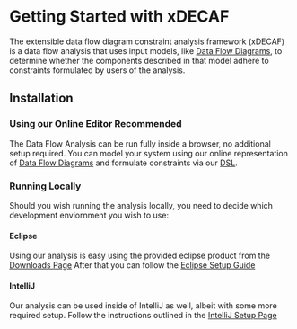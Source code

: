 # Getting Started with xDECAF
The extensible data flow diagram constraint analysis framework (xDECAF) is a data flow analysis that uses input models, like [Data Flow Diagrams](/wiki/dfd/index.md), to determine whether the components described in that model adhere to constraints formulated by users of the analysis.

## Installation
### Using our Online Editor <Badge type="info">Recommended</Badge>
The Data Flow Analysis can be run fully inside a browser, no additional setup required.
You can model your system using our online representation of [Data Flow Diagrams](/wiki/dfd/index.md) and formulate constraints via our [DSL](/wiki/dsl/index.md).

### Running Locally
Should you wish running the analysis locally, you need to decide which development enviornment you wish to use:

#### Eclipse 
Using our analysis is easy using the provided eclipse product from the [Downloads Page](/download/index.md#eclipse-product-recommended)
After that you can follow the [Eclipse Setup Guide](/wiki/eclipse/index.md)

#### IntelliJ
Our analysis can be used inside of IntelliJ as well, albeit with some more required setup.
Follow the instructions outlined in the [IntelliJ Setup Page](/wiki/intellij/index.md)
